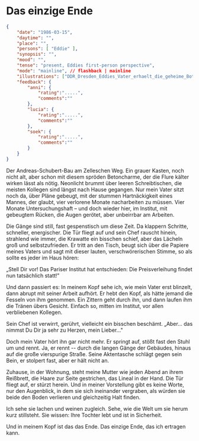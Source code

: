# Das einzige Ende

```json
{
    "date": "1986-03-15",
    "daytime": "",
    "place": "",
    "persons": [ "Eddie" ],
    "synopsis": "",
    "mood": "",
    "tense": "present, Eddies first-person perspective",
    "mode": "mainline", // flashback | mainline
    "illustrations": ["DDR_Dresden_Eddies_Vater_erhaelt_die_geheime_Botschaft.png", "DDR_Dresden_Eddies_Vater_rennt_nach_Hause.png", "DDR_Dresden_Eltern_feiern.png"],
    "feedback": {
        "anni": {
            "rating":".....",
            "comments":""
        },
        "lucia": {
            "rating":".....",
            "comments":""
        },
        "soek": {
            "rating":".....",
            "comments":""
        }
    }
}
```

Der Andreas-Schubert-Bau am Zelleschen Weg. Ein grauer Kasten, noch nicht alt,
aber schon mit diesem spröden Betoncharme, der die Flure kälter wirken lässt als
nötig. Neonlicht brummt über leeren Schreibtischen, die meisten Kollegen sind
längst nach Hause gegangen. Nur mein Vater sitzt noch da, über Pläne gebeugt,
mit der stummen Hartnäckigkeit eines Mannes, der glaubt, vier verlorene Monate
nacharbeiten zu müssen. Vier Monate Untersuchungshaft – und doch wieder hier, im
Institut, mit gebeugtem Rücken, die Augen gerötet, aber unbeirrbar am Arbeiten.

Die Gänge sind still, fast gespenstisch um diese Zeit. Da klappern Schritte,
schneller, energischer. Die Tür fliegt auf und sein Chef rauscht hinein,
strahlend wie immer, die Krawatte ein bisschen schief, aber das Lächeln groß und
selbstzufrieden. Er tritt an den Tisch, beugt sich über die Papiere meines
Vaters und sagt mit dieser lauten, verschwörerischen Stimme, so als sollte es
jeder im Haus hören:

„Stell Dir vor! Das Pariser Institut hat entschieden: Die Preisverleihung findet
nun tatsächlich statt!"

Und dann passiert es: In meinem Kopf sehe ich, wie mein Vater erst blinzelt,
dann abrupt mit seiner Arbeit aufhört. Er hebt den Kopf, als hätte jemand die
Fesseln von ihm genommen. Ein Zittern geht durch ihn, und dann laufen ihm die
Tränen übers Gesicht. Einfach so, mitten im Institut, vor allen verbliebenen
Kollegen.

Sein Chef ist verwirrt, gerührt, vielleicht ein bisschen beschämt. „Aber... das
nimmst Du Dir ja sehr zu Herzen, mein Lieber..."

Doch mein Vater hört ihn gar nicht mehr. Er springt auf, stößt fast den Stuhl um
und rennt. Ja, er rennt -- durch die langen Gänge der Gebäudes, hinaus auf die
große vierspurige Straße. Seine Aktentasche schlägt gegen sein Bein, er stolpert
fast, aber er hält nicht an.

Zuhause, in der Wohnung, steht meine Mutter wie jeden Abend an ihrem Reißbrett,
die Haare zur Seite gestrichen, das Lineal in der Hand. Die Tür fliegt auf, er
stürzt herein. Und in meiner Vorstellung gibt es keine Worte, nur den
Augenblick, in dem sie sich ineinander vergraben, als würden sie beide den Boden
verlieren und gleichzeitig Halt finden.

Ich sehe sie lachen und weinen zugleich. Sehe, wie die Welt um sie herum kurz
stillsteht. Sie wissen: Ihre Tochter lebt und ist in Sicherheit.

Und in meinem Kopf ist das das Ende. Das einzige Ende, das ich ertragen kann.
